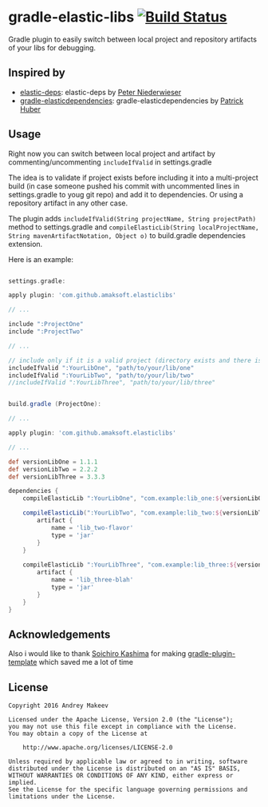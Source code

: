 # gradle-elastic-libs [![Build Status](https://travis-ci.org/amaksoft/gradle-elastic-libs-plugin.svg?branch=master)](https://travis-ci.org/amaksoft/gradle-elastic-libs-plugin)

Gradle plugin to easily switch between local project and repository artifacts of your libs for debugging.

## Inspired by
* [elastic-deps](https://github.com/pniederw/elastic-deps): elastic-deps by [Peter Niederwieser](https://github.com/pniederw/)
* [gradle-elasticdependencies](https://github.com/stackmagic/gradle-elasticdependencies): gradle-elasticdependencies by [Patrick Huber](https://github.com/stackmagic)

## Usage

Right now you can switch between local project and artifact by commenting/uncommenting `includeIfValid` in settings.gradle

The idea is to validate if project exists before including it into a multi-project build (in case someone pushed his commit with uncommented lines in settings.gradle to youg git repo) and add it to dependencies. Or using a repository artifact in any other case.

The plugin adds `includeIfValid(String projectName, String projectPath)` method to settings.gradle and `compileElasticLib(String localProjectName, String mavenArtifactNotation, Object o)` to build.gradle dependencies extension.

Here is an example:
```groovy

settings.gradle:

apply plugin: 'com.github.amaksoft.elasticlibs'

// ...

include ":ProjectOne" 
include ":ProjectTwo"

// ...

// include only if it is a valid project (directory exists and there is a build.gradle file in it)
includeIfValid ":YourLibOne", "path/to/your/lib/one"
includeIfValid ":YourLibTwo", "path/to/your/lib/two"
//includeIfValid ":YourLibThree", "path/to/your/lib/three"


build.gradle (ProjectOne):

// ...

apply plugin: 'com.github.amaksoft.elasticlibs'

// ...

def versionLibOne = 1.1.1
def versionLibTwo = 2.2.2
def versionLibThree = 3.3.3

dependencies {
    compileElasticLib ":YourLibOne", "com.example:lib_one:${versionLibOne}"

    compileElasticLib(":YourLibTwo", "com.example:lib_two:${versionLibTwo}") {
        artifact {
            name = 'lib_two-flavor'
            type = 'jar'
        }
    }
    
    compileElasticLib ":YourLibThree", "com.example:lib_three:${versionLibThree}" {
        artifact {
            name = 'lib_three-blah'
            type = 'jar'
        }
    }
}

```

## Acknowledgements

Also i would like to thank [Soichiro Kashima](https://github.com/ksoichiro) for making [gradle-plugin-template](https://github.com/ksoichiro/gradle-plugin-template) which saved me a lot of time

## License

    Copyright 2016 Andrey Makeev

    Licensed under the Apache License, Version 2.0 (the "License");
    you may not use this file except in compliance with the License.
    You may obtain a copy of the License at

        http://www.apache.org/licenses/LICENSE-2.0

    Unless required by applicable law or agreed to in writing, software
    distributed under the License is distributed on an "AS IS" BASIS,
    WITHOUT WARRANTIES OR CONDITIONS OF ANY KIND, either express or implied.
    See the License for the specific language governing permissions and
    limitations under the License.

